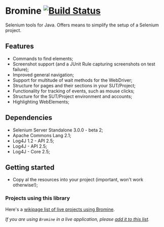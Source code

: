 # Bromine [![Build Status](https://travis-ci.org/Thibstars/Bromine.svg)](https://travis-ci.org/Thibstars/Bromine) #
Selenium tools for Java. Offers means to simplify the setup of a Selenium project.

## Features ##
* Commands to find elements;
* Screenshot support (and a JUnit Rule capturing screenshots on test failure);
* Improved general navigation;
* Support for multitude of wait methods for the WebDriver;
* Structure for pages and their sections in your SUT/Project;
* Functionality for tracking of events, such as mouse clicks;
* Structure for the SUT/Project environment and accounts;
* Highlighting WebElements;

## Dependencies ##
* Selenium Server Standalone 3.0.0 - beta 2;
* Apache Commons Lang 2.1;
* Log4J 1.2 - API 2.5;
* Log4J - API 2.5;
* Log4J - Core 2.5;

## Getting started ##
* Copy al the resources into your project (important, won't work otherwise!);


### Projects using this library ###
Here's a [wikipage list of live projects using Bromine](https://github.com/skywinder/Github-Changelog-Generator/wiki/Projects-using-Github-Changelog-Generator).

*If you are using `Bromine` in a live application, please [add it to this list](https://github.com/Thibstars/Bromine/wiki/Projects-using-Bromine).*